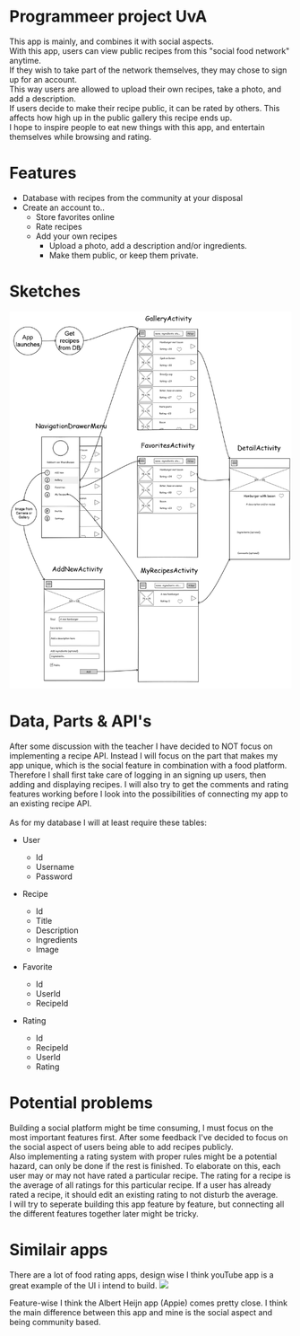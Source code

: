 # Programmeer project UvA
This app is mainly, and combines it with social aspects. <br>
With this app, users can view public recipes from this "social food network" anytime. <br>
If they wish to take part of the network themselves, they may chose to sign up for an account. <br>
This way users are allowed to upload their own recipes, take a photo, and add a description. <br>
If users decide to make their recipe public, it can be rated by others. This affects how high up in the public gallery this recipe ends up. <br>
I hope to inspire people to eat new things with this app, and entertain themselves while browsing and rating.

# Features

- Database with recipes from the community at your disposal
- Create an account to..
  - Store favorites online
  - Rate recipes
  - Add your own recipes
    - Upload a photo, add a description and/or ingredients.
    - Make them public, or keep them private.
  
# Sketches
![sketch](doc/technical-sketch.png)

# Data, Parts & API's
After some discussion with the teacher I have decided to NOT focus on implementing a recipe API. Instead I will focus on the part that makes my app unique, which is the social feature in combination with a food platform. Therefore I shall first take care of logging in an signing up users, then adding and displaying recipes. I will also try to get the comments and rating features working before I look into the possibilities of connecting my app to an existing recipe API.
<br><br>
As for my database I will at least require these tables:<br>
- User
  - Id
  - Username
  - Password

- Recipe
  - Id
  - Title
  - Description
  - Ingredients
  - Image

- Favorite
  - Id
  - UserId
  - RecipeId

- Rating
  - Id
  - RecipeId
  - UserId
  - Rating
  
  
# Potential problems

Building a social platform might be time consuming, I must focus on the most important features first. After some feedback I've decided to focus on the social aspect of users being able to add recipes publicly.<br> Also implementing a rating system with proper rules might be a potential hazard, can only be done if the rest is finished. To elaborate on this, each user may or may not have rated a particular recipe. The rating for a recipe is the average of all ratings for this particular recipe. If a user has already rated a recipe, it should edit an existing rating to not disturb the average. <br> I will try to seperate building this app feature by feature, but connecting all the different features together later might be tricky.

# Similair apps
There are a lot of food rating apps, design wise I think youTube app is a great example of the UI i intend to build.
![](https://r3.whistleout.com.au/public/images/articles/2013/08/YouTube-for-Android-Screenshot.png)

Feature-wise I think the Albert Heijn app (Appie) comes pretty close. I think the main difference between this app and mine is the social aspect and being community based.


